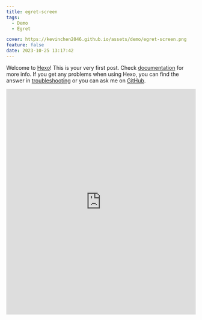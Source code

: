```yaml
---
title: egret-screen
tags:
  - Demo
  - Egret

cover: https://kevinchen2046.github.io/assets/demo/egret-screen.png
feature: false
date: 2023-10-25 13:17:42
---
```

Welcome to [Hexo](https://hexo.io/)! This is your very first post. Check [documentation](https://hexo.io/docs/) for more info. If you get any problems when using Hexo, you can find the answer in [troubleshooting](https://hexo.io/docs/troubleshooting.html) or you can ask me on [GitHub](https://github.com/hexojs/hexo/issues).

<iframe
width=100%
height=600
src='https://kevinchen2046.github.io/assets/demo/egret-screen/index.html'
frameborder=0
></iframe>